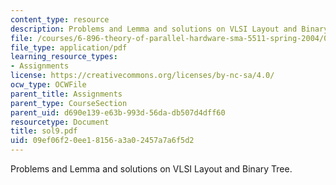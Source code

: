 ```yaml
---
content_type: resource
description: Problems and Lemma and solutions on VLSI Layout and Binary Tree.
file: /courses/6-896-theory-of-parallel-hardware-sma-5511-spring-2004/09ef06f20ee18156a3a02457a7a6f5d2_sol9.pdf
file_type: application/pdf
learning_resource_types:
- Assignments
license: https://creativecommons.org/licenses/by-nc-sa/4.0/
ocw_type: OCWFile
parent_title: Assignments
parent_type: CourseSection
parent_uid: d690e139-e63b-993d-56da-db507d4dff60
resourcetype: Document
title: sol9.pdf
uid: 09ef06f2-0ee1-8156-a3a0-2457a7a6f5d2
---
```

Problems and Lemma and solutions on VLSI Layout and Binary Tree.